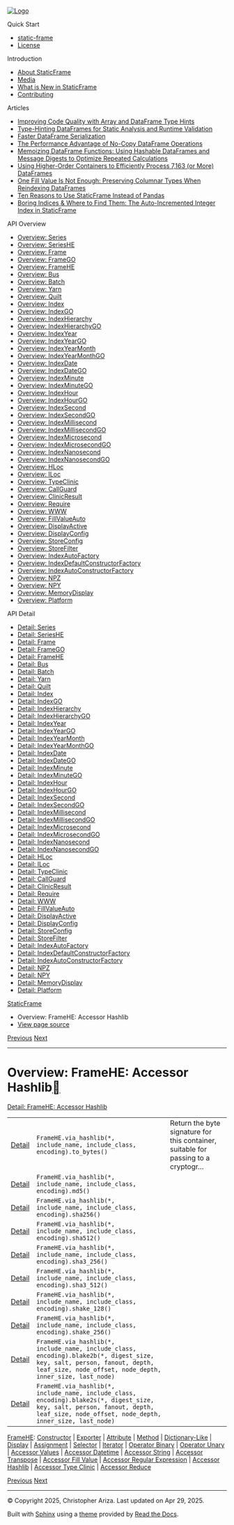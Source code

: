 [![Logo](../_static/sf-logo-web_icon-small.png)](../index.md)

Quick Start

* [static-frame](../readme.md)
* [License](../license.md)

Introduction

* [About StaticFrame](../intro.md)
* [Media](../intro.html#media)
* [What is New in StaticFrame](../new.md)
* [Contributing](../contributing.md)

Articles

* [Improving Code Quality with Array and DataFrame Type Hints](../articles/guard.md)
* [Type-Hinting DataFrames for Static Analysis and Runtime Validation](../articles/ftyping.md)
* [Faster DataFrame Serialization](../articles/serialize.md)
* [The Performance Advantage of No-Copy DataFrame Operations](../articles/no_copy.md)
* [Memoizing DataFrame Functions: Using Hashable DataFrames and Message Digests to Optimize Repeated Calculations](../articles/hash.md)
* [Using Higher-Order Containers to Efficiently Process 7,163 (or More) DataFrames](../articles/uhoc.md)
* [One Fill Value Is Not Enough: Preserving Columnar Types When Reindexing DataFrames](../articles/fill_value.md)
* [Ten Reasons to Use StaticFrame Instead of Pandas](../articles/upgrade.md)
* [Boring Indices & Where to Find Them: The Auto-Incremented Integer Index in StaticFrame](../articles/aiii.md)

API Overview

* [Overview: Series](series.md)
* [Overview: SeriesHE](series_he.md)
* [Overview: Frame](frame.md)
* [Overview: FrameGO](frame_go.md)
* [Overview: FrameHE](frame_he.md)
* [Overview: Bus](bus.md)
* [Overview: Batch](batch.md)
* [Overview: Yarn](yarn.md)
* [Overview: Quilt](quilt.md)
* [Overview: Index](index.md)
* [Overview: IndexGO](index_go.md)
* [Overview: IndexHierarchy](index_hierarchy.md)
* [Overview: IndexHierarchyGO](index_hierarchy_go.md)
* [Overview: IndexYear](index_year.md)
* [Overview: IndexYearGO](index_year_go.md)
* [Overview: IndexYearMonth](index_year_month.md)
* [Overview: IndexYearMonthGO](index_year_month_go.md)
* [Overview: IndexDate](index_date.md)
* [Overview: IndexDateGO](index_date_go.md)
* [Overview: IndexMinute](index_minute.md)
* [Overview: IndexMinuteGO](index_minute_go.md)
* [Overview: IndexHour](index_hour.md)
* [Overview: IndexHourGO](index_hour_go.md)
* [Overview: IndexSecond](index_second.md)
* [Overview: IndexSecondGO](index_second_go.md)
* [Overview: IndexMillisecond](index_millisecond.md)
* [Overview: IndexMillisecondGO](index_millisecond_go.md)
* [Overview: IndexMicrosecond](index_microsecond.md)
* [Overview: IndexMicrosecondGO](index_microsecond_go.md)
* [Overview: IndexNanosecond](index_nanosecond.md)
* [Overview: IndexNanosecondGO](index_nanosecond_go.md)
* [Overview: HLoc](hloc.md)
* [Overview: ILoc](iloc.md)
* [Overview: TypeClinic](type_clinic.md)
* [Overview: CallGuard](call_guard.md)
* [Overview: ClinicResult](clinic_result.md)
* [Overview: Require](require.md)
* [Overview: WWW](www.md)
* [Overview: FillValueAuto](fill_value_auto.md)
* [Overview: DisplayActive](display_active.md)
* [Overview: DisplayConfig](display_config.md)
* [Overview: StoreConfig](store_config.md)
* [Overview: StoreFilter](store_filter.md)
* [Overview: IndexAutoFactory](index_auto_factory.md)
* [Overview: IndexDefaultConstructorFactory](index_default_constructor_factory.md)
* [Overview: IndexAutoConstructorFactory](index_auto_constructor_factory.md)
* [Overview: NPZ](npz.md)
* [Overview: NPY](npy.md)
* [Overview: MemoryDisplay](memory_display.md)
* [Overview: Platform](platform.md)

API Detail

* [Detail: Series](../api_detail/series.md)
* [Detail: SeriesHE](../api_detail/series_he.md)
* [Detail: Frame](../api_detail/frame.md)
* [Detail: FrameGO](../api_detail/frame_go.md)
* [Detail: FrameHE](../api_detail/frame_he.md)
* [Detail: Bus](../api_detail/bus.md)
* [Detail: Batch](../api_detail/batch.md)
* [Detail: Yarn](../api_detail/yarn.md)
* [Detail: Quilt](../api_detail/quilt.md)
* [Detail: Index](../api_detail/index.md)
* [Detail: IndexGO](../api_detail/index_go.md)
* [Detail: IndexHierarchy](../api_detail/index_hierarchy.md)
* [Detail: IndexHierarchyGO](../api_detail/index_hierarchy_go.md)
* [Detail: IndexYear](../api_detail/index_year.md)
* [Detail: IndexYearGO](../api_detail/index_year_go.md)
* [Detail: IndexYearMonth](../api_detail/index_year_month.md)
* [Detail: IndexYearMonthGO](../api_detail/index_year_month_go.md)
* [Detail: IndexDate](../api_detail/index_date.md)
* [Detail: IndexDateGO](../api_detail/index_date_go.md)
* [Detail: IndexMinute](../api_detail/index_minute.md)
* [Detail: IndexMinuteGO](../api_detail/index_minute_go.md)
* [Detail: IndexHour](../api_detail/index_hour.md)
* [Detail: IndexHourGO](../api_detail/index_hour_go.md)
* [Detail: IndexSecond](../api_detail/index_second.md)
* [Detail: IndexSecondGO](../api_detail/index_second_go.md)
* [Detail: IndexMillisecond](../api_detail/index_millisecond.md)
* [Detail: IndexMillisecondGO](../api_detail/index_millisecond_go.md)
* [Detail: IndexMicrosecond](../api_detail/index_microsecond.md)
* [Detail: IndexMicrosecondGO](../api_detail/index_microsecond_go.md)
* [Detail: IndexNanosecond](../api_detail/index_nanosecond.md)
* [Detail: IndexNanosecondGO](../api_detail/index_nanosecond_go.md)
* [Detail: HLoc](../api_detail/hloc.md)
* [Detail: ILoc](../api_detail/iloc.md)
* [Detail: TypeClinic](../api_detail/type_clinic.md)
* [Detail: CallGuard](../api_detail/call_guard.md)
* [Detail: ClinicResult](../api_detail/clinic_result.md)
* [Detail: Require](../api_detail/require.md)
* [Detail: WWW](../api_detail/www.md)
* [Detail: FillValueAuto](../api_detail/fill_value_auto.md)
* [Detail: DisplayActive](../api_detail/display_active.md)
* [Detail: DisplayConfig](../api_detail/display_config.md)
* [Detail: StoreConfig](../api_detail/store_config.md)
* [Detail: StoreFilter](../api_detail/store_filter.md)
* [Detail: IndexAutoFactory](../api_detail/index_auto_factory.md)
* [Detail: IndexDefaultConstructorFactory](../api_detail/index_default_constructor_factory.md)
* [Detail: IndexAutoConstructorFactory](../api_detail/index_auto_constructor_factory.md)
* [Detail: NPZ](../api_detail/npz.md)
* [Detail: NPY](../api_detail/npy.md)
* [Detail: MemoryDisplay](../api_detail/memory_display.md)
* [Detail: Platform](../api_detail/platform.md)

[StaticFrame](../index.md)

* Overview: FrameHE: Accessor Hashlib
* [View page source](../_sources/api_overview/frame_he-accessor_hashlib.rst.txt)

[Previous](frame_he-accessor_regular_expression.html "Overview: FrameHE: Accessor Regular Expression")
[Next](frame_he-accessor_type_clinic.html "Overview: FrameHE: Accessor Type Clinic")

---

# Overview: FrameHE: Accessor Hashlib[](#overview-framehe-accessor-hashlib "Link to this heading")

[Detail: FrameHE: Accessor Hashlib](../api_detail/frame_he-accessor_hashlib.html#api-detail-framehe-accessor-hashlib)

|  |  |  |
| --- | --- | --- |
| [Detail](../api_detail/frame_he-accessor_hashlib.html#api-sig-framehe-via-hashlib-to-bytes) | `FrameHE.via_hashlib(*, include_name, include_class, encoding).to_bytes()` | Return the byte signature for this container, suitable for passing to a cryptogr… |
| [Detail](../api_detail/frame_he-accessor_hashlib.html#api-sig-framehe-via-hashlib-md5) | `FrameHE.via_hashlib(*, include_name, include_class, encoding).md5()` |  |
| [Detail](../api_detail/frame_he-accessor_hashlib.html#api-sig-framehe-via-hashlib-sha256) | `FrameHE.via_hashlib(*, include_name, include_class, encoding).sha256()` |  |
| [Detail](../api_detail/frame_he-accessor_hashlib.html#api-sig-framehe-via-hashlib-sha512) | `FrameHE.via_hashlib(*, include_name, include_class, encoding).sha512()` |  |
| [Detail](../api_detail/frame_he-accessor_hashlib.html#api-sig-framehe-via-hashlib-sha3-256) | `FrameHE.via_hashlib(*, include_name, include_class, encoding).sha3_256()` |  |
| [Detail](../api_detail/frame_he-accessor_hashlib.html#api-sig-framehe-via-hashlib-sha3-512) | `FrameHE.via_hashlib(*, include_name, include_class, encoding).sha3_512()` |  |
| [Detail](../api_detail/frame_he-accessor_hashlib.html#api-sig-framehe-via-hashlib-shake-128) | `FrameHE.via_hashlib(*, include_name, include_class, encoding).shake_128()` |  |
| [Detail](../api_detail/frame_he-accessor_hashlib.html#api-sig-framehe-via-hashlib-shake-256) | `FrameHE.via_hashlib(*, include_name, include_class, encoding).shake_256()` |  |
| [Detail](../api_detail/frame_he-accessor_hashlib.html#api-sig-framehe-via-hashlib-blake2b) | `FrameHE.via_hashlib(*, include_name, include_class, encoding).blake2b(*, digest_size, key, salt, person, fanout, depth, leaf_size, node_offset, node_depth, inner_size, last_node)` |  |
| [Detail](../api_detail/frame_he-accessor_hashlib.html#api-sig-framehe-via-hashlib-blake2s) | `FrameHE.via_hashlib(*, include_name, include_class, encoding).blake2s(*, digest_size, key, salt, person, fanout, depth, leaf_size, node_offset, node_depth, inner_size, last_node)` |  |

[FrameHE](frame_he.html#api-overview-framehe): [Constructor](frame_he-constructor.html#api-overview-framehe-constructor) | [Exporter](frame_he-exporter.html#api-overview-framehe-exporter) | [Attribute](frame_he-attribute.html#api-overview-framehe-attribute) | [Method](frame_he-method.html#api-overview-framehe-method) | [Dictionary-Like](frame_he-dictionary_like.html#api-overview-framehe-dictionary-like) | [Display](frame_he-display.html#api-overview-framehe-display) | [Assignment](frame_he-assignment.html#api-overview-framehe-assignment) | [Selector](frame_he-selector.html#api-overview-framehe-selector) | [Iterator](frame_he-iterator.html#api-overview-framehe-iterator) | [Operator Binary](frame_he-operator_binary.html#api-overview-framehe-operator-binary) | [Operator Unary](frame_he-operator_unary.html#api-overview-framehe-operator-unary) | [Accessor Values](frame_he-accessor_values.html#api-overview-framehe-accessor-values) | [Accessor Datetime](frame_he-accessor_datetime.html#api-overview-framehe-accessor-datetime) | [Accessor String](frame_he-accessor_string.html#api-overview-framehe-accessor-string) | [Accessor Transpose](frame_he-accessor_transpose.html#api-overview-framehe-accessor-transpose) | [Accessor Fill Value](frame_he-accessor_fill_value.html#api-overview-framehe-accessor-fill-value) | [Accessor Regular Expression](frame_he-accessor_regular_expression.html#api-overview-framehe-accessor-regular-expression) | [Accessor Hashlib](#api-overview-framehe-accessor-hashlib) | [Accessor Type Clinic](frame_he-accessor_type_clinic.html#api-overview-framehe-accessor-type-clinic) | [Accessor Reduce](frame_he-accessor_reduce.html#api-overview-framehe-accessor-reduce)

[Previous](frame_he-accessor_regular_expression.html "Overview: FrameHE: Accessor Regular Expression")
[Next](frame_he-accessor_type_clinic.html "Overview: FrameHE: Accessor Type Clinic")

---

© Copyright 2025, Christopher Ariza.
Last updated on Apr 29, 2025.

Built with [Sphinx](https://www.sphinx-doc.org/) using a
[theme](https://github.com/readthedocs/sphinx_rtd_theme)
provided by [Read the Docs](https://readthedocs.org).